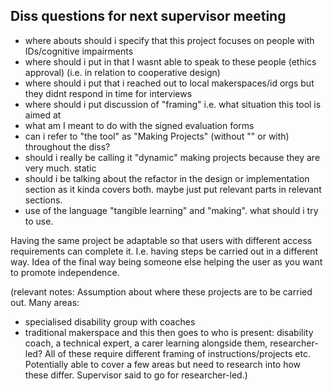 ## Diss questions for next supervisor meeting
- where abouts should i specify that this project focuses on people with IDs/cognitive impairments 
- where should i put in that I wasnt able to speak to these people (ethics approval) (i.e. in relation to cooperative design)
- where should i put that i reached out to local makerspaces/id orgs but they didnt respond in time for interviews 
- where should i put discussion of "framing" i.e. what situation this tool is aimed at
- what am I meant to do with the signed evaluation forms 
- can i refer to "the tool" as "Making Projects" (without "" or with) throughout the diss? 
- should i really be calling it "dynamic" making projects because they are very much. static
- should i be talking about the refactor in the design or implementation section as it kinda covers both. maybe just put relevant parts in relevant sections. 
- use of the language "tangible learning" and "making". what should i try to use. 



Having the same project be adaptable so that users with different access requirements can complete it. I.e. having steps be carried out in a different way. Idea of the final way being someone else helping the user as you want to promote independence. 

(relevant notes: Assumption about where these projects are to be carried out. Many areas:
* specialised disability group with coaches
* traditional makerspace and this then goes to who is present: disability coach, a technical expert, a carer learning alongside them, researcher-led? All of these require different framing of instructions/projects etc. Potentially able to cover a few areas but need to research into how these differ. Supervisor said to go for researcher-led.)

